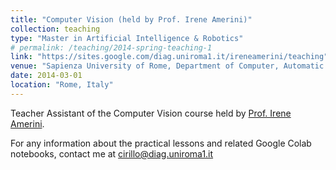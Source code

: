 ```yaml
---
title: "Computer Vision (held by Prof. Irene Amerini)"
collection: teaching
type: "Master in Artificial Intelligence & Robotics"
# permalink: /teaching/2014-spring-teaching-1
link: "https://sites.google.com/diag.uniroma1.it/ireneamerini/teaching"
venue: "Sapienza University of Rome, Department of Computer, Automatic and Management Engineering (DIAG)"
date: 2014-03-01
location: "Rome, Italy"
---
```


Teacher Assistant of the Computer Vision course held by [Prof. Irene Amerini](https://sites.google.com/diag.uniroma1.it/ireneamerini).

For any information about the practical lessons and related Google Colab notebooks, contact me at cirillo@diag.uniroma1.it